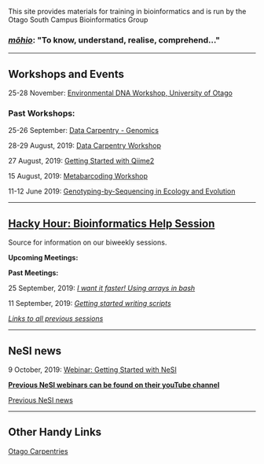 
This site provides materials for training in bioinformatics and is run by the Otago South Campus Bioinformatics Group

### [*mōhio*](https://maoridictionary.co.nz/search?idiom=&phrase=&proverb=&loan=&histLoanWords=&keywords=mohio): "To know, understand, realise, comprehend..."

***
## Workshops and Events

25-28 November: [Environmental DNA Workshop, University of Otago](https://otagoedna.github.io/eDNA_Workshop_Nov_2019/)


### Past Workshops:

25-26 September: [Data Carpentry - Genomics](https://otagocarpentries.github.io/2019-09-25-otago/)

28-29 August, 2019: [Data Carpentry Workshop](https://datacarpentry.org/socialsci-workshop/)

27 August, 2019: [Getting Started with Qiime2](https://otagoedna.github.io/getting_started_with_qiime2/)

15 August, 2019: [Metabarcoding Workshop](workshops/eDNA_Metabarcoding.html)  

11-12 June 2019: [Genotyping-by-Sequencing in Ecology and Evolution](https://otagomohio.github.io/2019-06-11_GBS_EE/)

***
## [Hacky Hour: Bioinformatics Help Session](https://otagomohio.github.io/hackyhour/)

Source for information on our biweekly sessions. 

**Upcoming Meetings:**  


**Past Meetings:**  

25 September, 2019: [*I want it faster! Using arrays in bash*](https://otagomohio.github.io/hackyhour/sessions/2019_09_11_parallel_loop_extension.html)

11 September, 2019: [*Getting started writing scripts*](https://otagomohio.github.io/hackyhour/sessions/2019_09_11.html)

[*Links to all previous sessions*](https://otagomohio.github.io/hackyhour/sessions/session_index.html)

***
## NeSI news

9 October, 2019: [Webinar: Getting Started with NeSI](https://www.nesi.org.nz/event/2019/10/webinar-getting-started-nesi)

[**Previous NeSI webinars can be found on their youTube channel**](https://www.youtube.com/channel/UCiEDJKtjWUVv-VSmD-jfWTA/videos)

[Previous NeSI news](nesi/past_announcements.md)


***
## Other Handy Links

[Otago Carpentries](https://otagocarpentries.github.io/)

